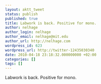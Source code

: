 ```yaml
---
layout: aktt_tweet
status: publish
published: true
title: Labwork is back. Positive for mono.
author: nelhage
author_login: nelhage
author_email: nelhage@mit.edu
author_url: http://nelhage.com
wordpress_id: 623
wordpress_url: http://twitter-12435030340
date: 2010-04-18 23:18:32.000000000 +02:00
categories: []
tags: []
---
```

Labwork is back. Positive for mono.
